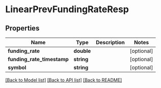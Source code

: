 # LinearPrevFundingRateResp

## Properties
Name | Type | Description | Notes
------------ | ------------- | ------------- | -------------
**funding_rate** | **double** |  | [optional] 
**funding_rate_timestamp** | **string** |  | [optional] 
**symbol** | **string** |  | [optional] 

[[Back to Model list]](../README.md#documentation-for-models) [[Back to API list]](../README.md#documentation-for-api-endpoints) [[Back to README]](../README.md)


